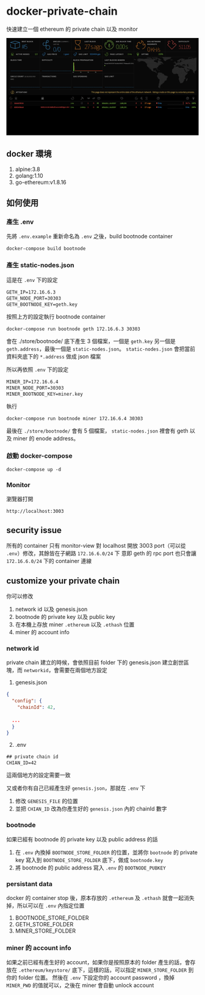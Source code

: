 # docker-private-chain
快速建立一個 ethereum 的 private chain 以及 monitor

![example](https://github.com/hermeslin/docker-private-chain/blob/master/screen-shot.png?001)

## docker 環境
1. alpine:3.8
2. golang:1.10
3. go-ethereum:v1.8.16

## 如何使用

### 產生 .env
先將 `.env.example` 重新命名為 `.env` 之後，build bootnode container
```
docker-compose build bootnode
```

### 產生 static-nodes.json
這是在 `.env` 下的設定
```
GETH_IP=172.16.6.3
GETH_NODE_PORT=30303
GETH_BOOTNODE_KEY=geth.key
```

按照上方的設定執行 bootnode container
```shell
docker-compose run bootnode geth 172.16.6.3 30303
```

會在 ./store/bootnode/ 底下產生 3 個檔案，一個是 `geth.key` 另一個是 `geth.address`，最後一個是 `static-nodes.json`。 `static-nodes.json` 會把當前資料夾底下的 `*.address` 做成 json 檔案

所以再依照 `.env` 下的設定
```
MINER_IP=172.16.6.4
MINER_NODE_PORT=30303
MINER_BOOTNODE_KEY=miner.key
```

執行
```shell
docker-compose run bootnode miner 172.16.6.4 30303
```

最後在 `./store/bootnode/` 會有 5 個檔案， `static-nodes.json` 裡會有 geth 以及 miner 的 enode address。

### 啟動 docker-compose
```shell
docker-compose up -d
```
### Monitor
瀏覽器打開
```
http://localhost:3003
```

## security issue
所有的 container 只有 monitor-view 對 localhost 開放 3003 port（可以從 `.env`）修改，其餘皆在子網路 `172.16.6.0/24` 下
意即 geth 的 rpc port 也只會讓 `172.16.6.0/24` 下的 container 連線

## customize your private chain
你可以修改
1. network id 以及 genesis.json
2. bootnode 的 private key 以及 public key
3. 在本機上存放 miner `.ethereum` 以及 `.ethash` 位置
4. miner 的 account info

### network id
private chain 建立的時候，會依照目前 folder 下的 genesis.json 建立創世區塊，而 `networkid`，會需要在兩個地方設定

1. genesis.json
```json
{
  "config": {
    "chainId": 42,

  ...
  }
}
```

2. .env
```
## private chain id
CHIAN_ID=42
```
這兩個地方的設定需要一致

又或者你有自己已經產生好 `genesis.json`，那就在 `.env` 下
1. 修改 `GENESIS_FILE` 的位置
2. 並把 `CHIAN_ID` 改為你產生好的 `genesis.json` 內的 chainId 數字

### bootnode
如果已經有 bootnode 的 private key 以及 public address 的話
1. 在 `.env` 內換掉 `BOOTNODE_STORE_FOLDER` 的位置，並將你 `bootnode` 的 private key 寫入到 `BOOTNODE_STORE_FOLDER` 底下，做成 `bootnode.key`
2. 將 bootnode 的 public address 寫入 `.env` 的 `BOOTNODE_PUBKEY`

### persistant data
docker 的 container stop 後，原本存放的 `.ethereum` 及 `.ethash` 就會一起消失掉，所以可以在 `.env` 內指定位置

1. BOOTNODE_STORE_FOLDER
2. GETH_STORE_FOLDER
3. MINER_STORE_FOLDER

### miner 的 account info
如果之前已經有產生好的 account，如果你是按照原本的 folder 產生的話，會存放在 `.ethereum/keystore/` 底下，這樣的話，可以指定 `MINER_STORE_FOLDER` 到你的 folder 位置。
然後在 `.env` 下設定你的 account password ，換掉 `MINER_PWD` 的值就可以，之後在 miner 會自動 unlock account